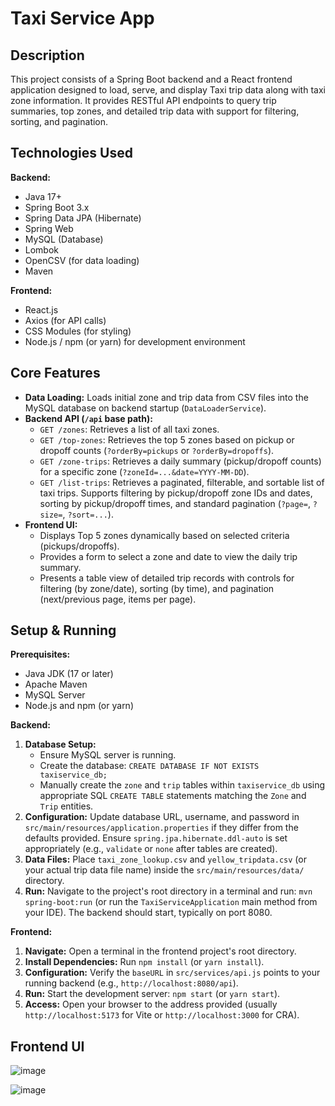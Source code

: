 # Taxi Service App

## Description

This project consists of a Spring Boot backend and a React frontend application designed to load, serve, and display Taxi trip data along with taxi zone information. It provides RESTful API endpoints to query trip summaries, top zones, and detailed trip data with support for filtering, sorting, and pagination.

## Technologies Used

**Backend:**

* Java 17+
* Spring Boot 3.x
* Spring Data JPA (Hibernate)
* Spring Web
* MySQL (Database)
* Lombok
* OpenCSV (for data loading)
* Maven

**Frontend:**

* React.js
* Axios (for API calls)
* CSS Modules (for styling)
* Node.js / npm (or yarn) for development environment

## Core Features

* **Data Loading:** Loads initial zone and trip data from CSV files into the MySQL database on backend startup (`DataLoaderService`).
* **Backend API (`/api` base path):**
    * `GET /zones`: Retrieves a list of all taxi zones.
    * `GET /top-zones`: Retrieves the top 5 zones based on pickup or dropoff counts (`?orderBy=pickups` or `?orderBy=dropoffs`).
    * `GET /zone-trips`: Retrieves a daily summary (pickup/dropoff counts) for a specific zone (`?zoneId=...&date=YYYY-MM-DD`).
    * `GET /list-trips`: Retrieves a paginated, filterable, and sortable list of taxi trips. Supports filtering by pickup/dropoff zone IDs and dates, sorting by pickup/dropoff times, and standard pagination (`?page=`, `?size=`, `?sort=...`).
* **Frontend UI:**
    * Displays Top 5 zones dynamically based on selected criteria (pickups/dropoffs).
    * Provides a form to select a zone and date to view the daily trip summary.
    * Presents a table view of detailed trip records with controls for filtering (by zone/date), sorting (by time), and pagination (next/previous page, items per page).

## Setup & Running

**Prerequisites:**

* Java JDK (17 or later)
* Apache Maven
* MySQL Server
* Node.js and npm (or yarn)

**Backend:**

1.  **Database Setup:**
    * Ensure MySQL server is running.
    * Create the database: `CREATE DATABASE IF NOT EXISTS taxiservice_db;`
    * Manually create the `zone` and `trip` tables within `taxiservice_db` using appropriate SQL `CREATE TABLE` statements matching the `Zone` and `Trip` entities.
2.  **Configuration:** Update database URL, username, and password in `src/main/resources/application.properties` if they differ from the defaults provided. Ensure `spring.jpa.hibernate.ddl-auto` is set appropriately (e.g., `validate` or `none` after tables are created).
3.  **Data Files:** Place `taxi_zone_lookup.csv` and `yellow_tripdata.csv` (or your actual trip data file name) inside the `src/main/resources/data/` directory.
4.  **Run:** Navigate to the project's root directory in a terminal and run: `mvn spring-boot:run` (or run the `TaxiServiceApplication` main method from your IDE). The backend should start, typically on port 8080.

**Frontend:**

1.  **Navigate:** Open a terminal in the frontend project's root directory.
2.  **Install Dependencies:** Run `npm install` (or `yarn install`).
3.  **Configuration:** Verify the `baseURL` in `src/services/api.js` points to your running backend (e.g., `http://localhost:8080/api`).
4.  **Run:** Start the development server: `npm start` (or `yarn start`).
5.  **Access:** Open your browser to the address provided (usually `http://localhost:5173` for Vite or `http://localhost:3000` for CRA).


## Frontend UI

![image](https://github.com/user-attachments/assets/061feba6-27cd-4174-b797-26ada68ba041)

![image](https://github.com/user-attachments/assets/637526ab-e26c-4664-b92c-9b5b3c2e1bd0)

